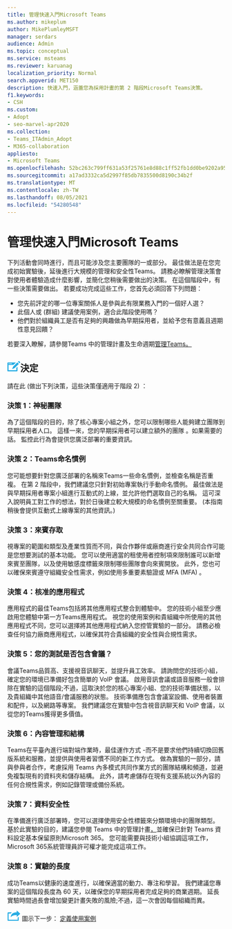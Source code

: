 ```yaml
---
title: 管理快速入門Microsoft Teams
ms.author: mikeplum
author: MikePlumleyMSFT
manager: serdars
audience: Admin
ms.topic: conceptual
ms.service: msteams
ms.reviewer: karuanag
localization_priority: Normal
search.appverid: MET150
description: 快速入門，涵蓋您為採用計畫的第 2 階段Microsoft Teams決策。
f1.keywords:
- CSH
ms.custom:
- Adopt
- seo-marvel-apr2020
ms.collection:
- Teams_ITAdmin_Adopt
- M365-collaboration
appliesto:
- Microsoft Teams
ms.openlocfilehash: 52bc263c799ff631a53f25761e8d88c1ff52fb1dd0be9202a95605871022e555
ms.sourcegitcommit: a17ad3332ca5d2997f85db7835500d8190c34b2f
ms.translationtype: MT
ms.contentlocale: zh-TW
ms.lasthandoff: 08/05/2021
ms.locfileid: "54280548"
---
```

# <a name="governance-quick-start-for-microsoft-teams"></a>管理快速入門Microsoft Teams

下列活動會同時進行，而且可能涉及您主要團隊的一或部分。 最佳做法是在您完成初始實驗後，延後進行大規模的管理和安全性Teams。 請務必瞭解管理決策會對使用者體驗造成什麼影響，並簡化您稍後需要做出的決策。 在這個階段中，有一些決策需要做出。 若要成功完成這些工作，您首先必須回答下列問題：

- 您先前評定的哪一位專案關係人是參與此有限業務入門的一個好人選？
- 此個人或 (群組) 建議使用案例，適合此階段使用嗎？  
- 他們對於組織員工是否有足夠的興趣做為早期採用者，並給予您有意義且週期性意見回饋？ 

若要深入瞭解，請參閱[](plan-teams-governance.md)Teams 中的管理計畫及生命週期[管理Teams。](plan-teams-lifecycle.md)

## <a name="an-icon-representing-a-decision-pointdecisions"></a>![表示決策點的圖示](media/teams-adoption-decision-icon.png)決定

請在此 (做出下列決策，這些決策僅適用于階段 2) ：

### <a name="decision-1-who-can-create-teams"></a>決策 1：神秘團隊 

為了這個階段的目的，除了核心專案小組之外，您可以限制哪些人能夠建立團隊到早期採用者人口。 這樣一來，您的早期採用者可以建立額外的團隊 。如果需要的話。 監控此行為會提供您廣泛部署的重要資訊。

### <a name="decision-2-teams-naming-conventions"></a>決策 2：Teams命名慣例 

您可能想要針對您廣泛部署的名稱來Teams一些命名慣例，並檢查名稱是否重複。 在第 2 階段中，我們建議您只針對初始專案執行手動命名慣例。 最佳做法是與早期採用者專案小組進行互動式的上線，並允許他們選取自己的名稱。 這可深入說明員工對工作的想法，對於日後建立較大規模的命名慣例至關重要。  (本指南稍後會提供互動式上線專案的其他資訊。) 

### <a name="decision-3-guest-access"></a>決策 3：來賓存取

視專案的範圍和類型及產業性質而不同，與合作夥伴或廠商進行安全共同合作可能是您想要測試的基本功能。 您可以使用適當的租使用者控制項來限制誰可以新增來賓至團隊，以及使用敏感度標籤來限制哪些團隊會向來賓開放。 此外，您也可以確保來賓遵守組織安全性需求，例如使用多重要素驗證或 MFA (MFA) 。

### <a name="decision-4-approved-apps"></a>決策 4：核准的應用程式

應用程式的最佳Teams包括將其他應用程式整合到體驗中。 您的技術小組至少應啟用您體驗中第一方Teams應用程式。 視您的使用案例和貴組織中所使用的其他應用程式不同，您可以選擇將其他應用程式納入您控管實驗的一部分。 請務必檢查任何協力廠商應用程式，以確保其符合貴組織的安全性與合規性需求。

### <a name="decision-5-are-meetings-included-in-your-test"></a>決策 5：您的測試是否包含會議？ 

會議Teams品質高、支援視音訊聊天，並提升員工效率。 請詢問您的技術小組，確定您的環境已準備好包含簡單的 VoIP 會議。 啟用音訊會議或語音服務一般會排除在實驗的這個階段;不過，這取決於您的核心專案小組、您的技術準備狀態，以及貴組織中其他語音/會議服務的狀態。 技術準備應包含會議室設備、使用者裝置和配件，以及網路等專案。 我們建議您在實驗中包含視音訊聊天和 VoIP 會議，以從您的Teams獲得更多價值。 

### <a name="decision-6-content-management-and-structure"></a>決策 6：內容管理和結構
Teams在平臺內進行端對端作業時，最佳運作方式 -而不是要求他們持續切換回舊版系統和服務，並提供與使用者習慣不同的新工作方式。 做為實驗的一部分，請與參與者合作，考慮採用 Teams 內多模式共同作業方式的團隊結構和頻道，並避免複製現有的資料夾和儲存結構。 此外，請考慮儲存在現有支援系統以外內容的任何合規性需求，例如記錄管理或備份系統。

### <a name="decision-7--data-security"></a>決策 7：資料安全性

在準備進行廣泛部署時，您可以選擇使用安全性標籤來分類環境中的團隊類型。 基於此實驗的目的，建議您參閱 Teams 中的管理計畫[，](plan-teams-governance.md)並確保已針對 Teams 資料設定基本保留原則Microsoft 365。 您可能需要與技術小組協調這項工作，Microsoft 365系統管理員許可權才能完成這項工作。

### <a name="decision-8-length-of-your-experiment"></a>決策 8：實驗的長度

成功Teams以健康的速度進行，以確保適當的動力、專注和學習。 我們建議您專案的這個階段長度為 60 天，以確保您的早期採用者完成足夠的商業週期。 延長實驗時間過長會增加變更計畫失敗的風險;不過，這一次會因每個組織而異。  

![代表下一個步驟的 ](media/teams-adoption-next-icon.png) 圖示下一步： [定義使用案例](teams-adoption-define-usage-scenarios.md)

